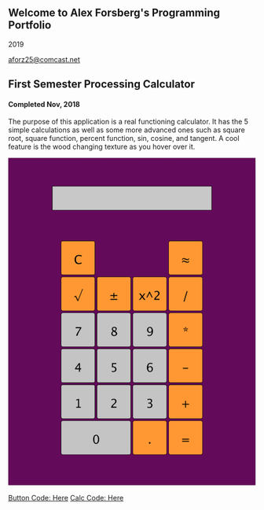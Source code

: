 ## Welcome to Alex Forsberg's Programming Portfolio
2019

aforz25@comcast.net

## First Semester Processing Calculator
#### Completed Nov, 2018

The purpose of this application is a real functioning calculator. It has the 5 simple calculations as well as some more advanced ones such as square root, square function, percent function, sin, cosine, and tangent. A cool feature is the wood changing texture as you hover over it.


![Calculator](https://github.com/Fozzberg/2019ProgrammingPortfolio/blob/master/images/CalculatorPic.png?raw=true)

[Button Code: Here](https://github.com/Fozzberg/2019ProgrammingPortfolio/blob/master/SourceCode/Calc/Button.pde)
[Calc Code: Here](https://github.com/Fozzberg/2019ProgrammingPortfolio/blob/master/SourceCode/Calc/Calc.pde)

